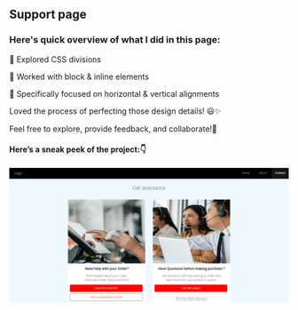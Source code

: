 ## Support page 

### Here's quick overview of what I did in this page:

🔹 Explored CSS divisions

🔹 Worked with block & inline elements

🔹 Specifically focused on horizontal & vertical alignments

Loved the process of perfecting those design details! 😃✨

Feel free to explore, provide feedback, and collaborate!🙏
#### Here’s a sneak peek of the project:👇
![Supportpage](https://github.com/Archu09/UI-Design-Work/blob/e42613f3f5e702c6995b4d413f788f9776a0bf1b/Support%20Page/Images/Page_Screenshot.png)
